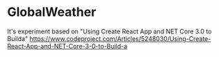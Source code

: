 # GlobalWeather
It's experiment based on "Using Create React App and NET Core 3.0 to Builda"
https://www.codeproject.com/Articles/5248030/Using-Create-React-App-and-NET-Core-3-0-to-Build-a
